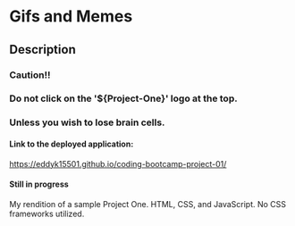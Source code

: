 # Gifs and Memes

## Description
### Caution!!
### Do not click on the '${Project-One}' logo at the top.
### Unless you wish to lose brain cells.

#### Link to the deployed application:
https://eddyk15501.github.io/coding-bootcamp-project-01/

#### Still in progress
My rendition of a sample Project One. HTML, CSS, and JavaScript. No CSS frameworks utilized.
